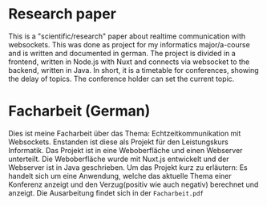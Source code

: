 # Research paper

This is a "scientific/research" paper about realtime communication with websockets.
This was done as project for my informatics major/a-course and is written and documented in german.
The project is divided in a frontend, written in Node.js with Nuxt and connects via websocket to the backend, written in Java.
In short, it is a timetable for conferences, showing the delay of topics. The conference holder can set the current topic.

# Facharbeit (German)

Dies ist meine Facharbeit über das Thema: Echtzeitkommunikation mit Websockets.
Enstanden ist diese als Projekt für den Leistungskurs Informatik.
Das Projekt ist in eine Weboberfläche und einen Webserver unterteilt. Die Weboberfläche wurde mit Nuxt.js entwickelt und der Webserver ist in Java geschrieben.
Um das Projekt kurz zu erläutern: Es handelt sich um eine Anwendung, welche das aktuelle Thema einer Konferenz anzeigt und den Verzug(positiv wie auch negativ) berechnet und anzeigt.
Die Ausarbeitung findet sich in der `Facharbeit.pdf`